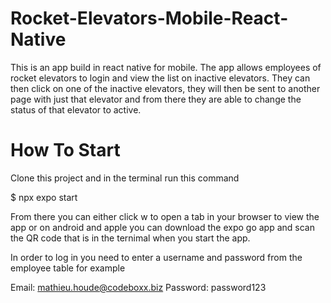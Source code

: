 # Rocket-Elevators-Mobile-React-Native
This is an app build in react native for mobile. The app allows employees of rocket elevators to login and view the list on inactive elevators. They can then click on one of the inactive elevators, they will then be sent to another page with just that elevator and from there they are able to change the status of that elevator to active.


# How To Start
Clone this project and in the terminal run this command

$ npx expo start

From there you can either click w to open a tab in your browser to view the app or on android and apple you can download the expo go app and scan the QR code that is in the ternimal when you start the app.

In order to log in you need to enter a username and password from the employee table for example

Email: mathieu.houde@codeboxx.biz
Password: password123
